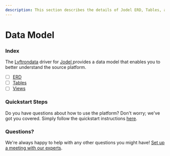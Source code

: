 ```yaml
---
description: This section describes the details of Jodel ERD, Tables, and Views.
---
```


# Data Model

### Index

The  [Lyftrondata](https://www.lyftrondata.com/) driver for [Jodel](https://www.lyftrondata.com/integration/jodel/)[ ](https://www.lyftrondata.com/integration/jodel/)provides a data model that enables you to better understand the source platform.

* [ ] [ERD](../../../marketing-analytics/jodel/data-model/erd.md)
* [ ] [Tables](../../../marketing-analytics/jodel/data-model/tables.md)
* [ ] [Views](../../../marketing-analytics/jodel/data-model/views.md)

### Quickstart Steps

Do you have questions about how to use the platform? Don't worry; we've got you covered. Simply follow the quickstart instructions [here](../../../../quickstart-steps.md).

### Questions? <a href="#questions" id="questions"></a>

We're always happy to help with any other questions you might have! [Set up a meeting with our experts](https://www.lyftrondata.com/book-a-meeting/).

